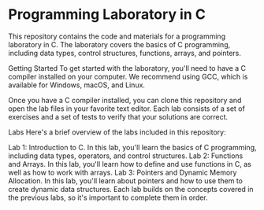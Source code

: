 # Programming Laboratory in C
This repository contains the code and materials for a programming laboratory in C. The laboratory covers the basics of C programming, including data types, control structures, functions, arrays, and pointers.

Getting Started
To get started with the laboratory, you'll need to have a C compiler installed on your computer. We recommend using GCC, which is available for Windows, macOS, and Linux.

Once you have a C compiler installed, you can clone this repository and open the lab files in your favorite text editor. Each lab consists of a set of exercises and a set of tests to verify that your solutions are correct.

Labs
Here's a brief overview of the labs included in this repository:

Lab 1: Introduction to C. In this lab, you'll learn the basics of C programming, including data types, operators, and control structures.
Lab 2: Functions and Arrays. In this lab, you'll learn how to define and use functions in C, as well as how to work with arrays.
Lab 3: Pointers and Dynamic Memory Allocation. In this lab, you'll learn about pointers and how to use them to create dynamic data structures.
Each lab builds on the concepts covered in the previous labs, so it's important to complete them in order.
